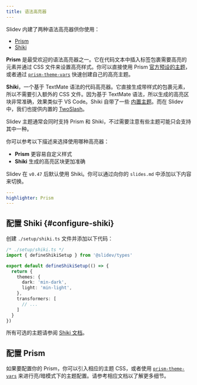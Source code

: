 ```yaml
---
title: 语法高亮器
---
```


Slidev 内建了两种语法高亮器供你使用：

- [Prism](https://prismjs.com/)
- [Shiki](https://github.com/shikijs/shiki)

**Prism** 是最受欢迎的语法高亮器之一。它在代码文本中插入标签包裹需要高亮的元素并通过 CSS 文件来设置高亮样式。你可以直接使用 Prism [官方预设的主题](https://github.com/PrismJS/prism-themes)，或者通过 [`prism-theme-vars`](https://github.com/antfu/prism-theme-vars) 快速创建自己的高亮主题。

**Shiki**，一个基于 TextMate 语法的代码高亮器。它直接生成带样式的包裹元素，所以不需要引入额外的 CSS 文件。因为基于 TextMate 语法，所以生成的高亮区块非常准确，效果类似于 VS Code。Shiki 自带了一些 [内置主题](https://shiki.style/themes)。而在 Slidev 中，我们也提供内置的 [TwoSlash](#twoslash-integration)。

Slidev 主题通常会同时支持 Prism 和 Shiki，不过需要注意有些主题可能只会支持其中一种。

你可以参考以下描述来选择使用哪种高亮器：

- **Prism** 更容易自定义样式
- **Shiki** 生成的高亮区块更加准确

Slidev 在 `v0.47` 后默认使用 Shiki。你可以通过向你的 `slides.md` 中添加以下内容来切换。

```yaml
---
highlighter: Prism
---
```

## 配置 Shiki {#configure-shiki}

<Environment type="node" />

创建 `./setup/shiki.ts` 文件并添加以下代码：

```ts
/* ./setup/shiki.ts */
import { defineShikiSetup } from '@slidev/types'

export default defineShikiSetup(() => {
  return {
    themes: {
      dark: 'min-dark',
      light: 'min-light',
    },
    transformers: [
      // ...
    ]
  }
})
```

所有可选的主题请参阅 [Shiki 文档](https://shiki.style)。

## 配置 Prism

如果要配置你的 Prism，你可以引入相应的主题 CSS，或者使用 [`prism-theme-vars`](https://github.com/antfu/prism-theme-vars) 来进行亮/暗模式下的主题配置。请参考相应文档以了解更多细节。
